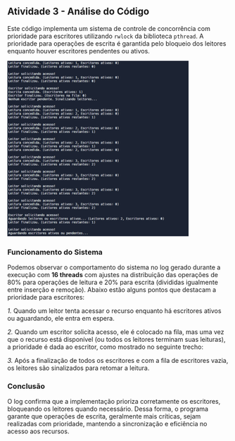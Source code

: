 ## Atividade 3 - Análise do Código

Este código implementa um sistema de controle de concorrência com prioridade para escritores utilizando `rwlock` da biblioteca `pthread`. 
A prioridade para operações de escrita é garantida pelo bloqueio dos leitores enquanto houver escritores pendentes ou ativos.

![Log](log.png)

### Funcionamento do Sistema
Podemos observar o comportamento do sistema no log gerado durante a execução com **16 threads** com ajustes na distribuição das operações de 80% para operações de leitura e 20% para escrita (divididas igualmente entre inserção e remoção). Abaixo estão alguns pontos que destacam a prioridade para escritores:

*1.* Quando um leitor tenta acessar o recurso enquanto há escritores ativos ou aguardando, ele entra em espera. 

*2.* Quando um escritor solicita acesso, ele é colocado na fila, mas uma vez que o recurso está disponível (ou todos os leitores terminam suas leituras), a prioridade é dada ao escritor, como mostrado no seguinte trecho:

*3.* Após a finalização de todos os escritores e com a fila de escritores vazia, os leitores são sinalizados para retomar a leitura.

### Conclusão
O log confirma que a implementação prioriza corretamente os escritores, bloqueando os leitores quando necessário. Dessa forma, o programa garante que operações de escrita, geralmente mais críticas, sejam realizadas com prioridade, mantendo a sincronização e eficiência no acesso aos recursos.


